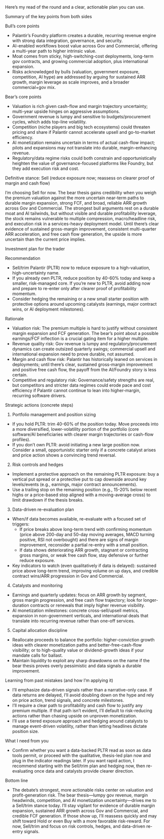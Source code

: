 Here’s my read of the round and a clear, actionable plan you can use.

Summary of the key points from both sides

Bull’s core points
- Palantir’s Foundry platform creates a durable, recurring revenue engine with strong data integration, governance, and security.
- AI-enabled workflows boost value across Gov and Commercial, offering a multi-year path to higher intrinsic value.
- Moat comes from sticky, high-switching-cost deployments, long-term gov contracts, and growing commercial adoption, plus international expansion.
- Risks acknowledged by bulls (valuation, government exposure, competition, AI hype) are addressed by arguing for sustained ARR growth, margin leverage as scale improves, and a broader commercial+gov mix.

Bear’s core points
- Valuation is rich given cash-flow and margin trajectory uncertainty; multi-year upside hinges on aggressive assumptions.
- Government revenue is lumpy and sensitive to budgets/procurement cycles, which adds top-line volatility.
- Competition (niche players and big tech ecosystems) could threaten pricing and share if Palantir cannot accelerate upsell and go-to-market efficiency.
- AI monetization remains uncertain in terms of actual cash-flow impact; pilots and expansions may not translate into durable, margin-enhancing revenue.
- Regulatory/data regime risks could both constrain and opportunistically heighten the value of governance-focused platforms like Foundry, but they add execution risk and cost.

Definitive stance: Sell (reduce exposure now; reassess on clearer proof of margin and cash flow)

I’m choosing Sell for now. The bear thesis gains credibility when you weigh the premium valuation against the more uncertain near-term paths to durable margin expansion, strong FCF, and broad, reliable ARR growth across Gov and Commercial. The strongest bull arguments rest on a durable moat and AI tailwinds, but without visible and durable profitability leverage, the stock remains vulnerable to multiple compression, macro/headline risk, and execution risk in a services-heavy deployment model. Until there’s clear evidence of sustained gross-margin improvement, consistent multi-quarter ARR acceleration, and free cash flow generation, the upside is more uncertain than the current price implies.

Investment plan for the trader

Recommendation
- Sell/trim Palantir (PLTR) now to reduce exposure to a high-valuation, high-uncertainty name.
- If you already own PLTR, reduce position by 40-60% today and keep a smaller, risk-managed core. If you’re new to PLTR, avoid adding now and prepare to re-enter only after clearer proof of profitability momentum.
- Consider hedging the remaining or a new small starter position with protective options around upcoming catalysts (earnings, major contract wins, or AI deployment milestones).

Rationale
- Valuation risk: The premium multiple is hard to justify without consistent margin expansion and FCF generation. The bear’s point about a possible earnings/FCF inflection is a crucial gating item for a higher multiple.
- Revenue quality risk: Gov revenue is lumpy and regulatory/procurement dynamics can create outsized quarterly swings; commercial upsell and international expansion need to prove durable, not assumed.
- Margin and cash flow risk: Palantir has historically leaned on services in deployments; until there’s clear, sustained gross-margin improvement and positive free cash flow, the payoff from the AI/Foundry story is less certain.
- Competitive and regulatory risk: Governance/safety strengths are real, but competitors and stricter data regimes could erode pace and cost efficiency if Palantir cannot continue to lean into higher-margin, recurring software drivers.

Strategic actions (concrete steps)

1) Portfolio management and position sizing
- If you hold PLTR: trim 40-60% of the position today. Move proceeds into a more diversified, lower-volatility portion of the portfolio (core software/AI beneficiaries with clearer margin trajectories or cash-flow profiles).
- If you don’t own PLTR: avoid initiating a new large position now. Consider a small, opportunistic starter only if a concrete catalyst arises and price action shows a convincing trend reversal.

2) Risk controls and hedges
- Implement a protective approach on the remaining PLTR exposure: buy a vertical put spread or a protective put to cap downside around key levels/events (e.g., earnings, major contract announcements).
- Use a trailing stop on the remaining position (e.g., 15-20% below recent highs or a price-based stop aligned with a moving-average cross) to limit drawdown if the thesis breaks.

3) Data-driven re-evaluation plan
- When/if data becomes available, re-evaluate with a focused set of triggers:
  - If price breaks above long-term trend with confirming momentum (price above 200-day and 50-day moving averages, MACD turning positive, RSI not overbought) and there are signs of margin improvement, reconsider a partial re-entry with a small position.
  - If data shows deteriorating ARR growth, stagnant or contracting gross margins, or weak free cash flow, stay defensive or further reduce exposure.
- Key indicators to watch (even qualitatively if data is delayed): sustained price above long-term trend, improving volume on up days, and credible contract wins/ARR progression in Gov and Commercial.

4) Catalysts and monitoring
- Earnings and quarterly updates: focus on ARR growth by segment, gross margin progression, and free cash flow trajectory; look for longer-duration contracts or renewals that imply higher revenue visibility.
- AI monetization milestones: concrete cross-sell/upsell metrics, expansion in non-government verticals, and international deals that translate into recurring revenue rather than one-off services.

5) Capital allocation discipline
- Reallocate proceeds to balance the portfolio: higher-conviction growth ideas with clearer monetization paths and better-free-cash-flow visibility; or to high-quality value or dividend-growth ideas if your mandate calls for ballast.
- Maintain liquidity to exploit any sharp drawdowns on the name if the bear thesis proves overly pessimistic and data signals a durable improvement.

Learning from past mistakes (and how I’m applying it)
- I’ll emphasize data-driven signals rather than a narrative-only case. If data returns are delayed, I’ll avoid doubling down on the hype and rely on price action, trend signals, and concrete milestones.
- I’ll require a clear path to profitability and cash flow to justify any premium multiple. If that path isn’t evident, I’ll default to risk-reducing actions rather than chasing upside on unproven monetization.
- I’ll use a tiered exposure approach and hedging around catalysts to manage event-driven volatility, rather than letting headlines dictate position size.

What I need from you
- Confirm whether you want a data-backed PLTR read as soon as data tools permit, or proceed with the qualitative, thesis-led plan now and plug in the indicator readings later. If you want rapid action, I recommend starting with the Sell/trim plan and hedging now, then re-evaluating once data and catalysts provide clearer direction.

Bottom line
- The debate’s strongest, more actionable risks center on valuation and profit-generation risk. The bear thesis—lumpy gov revenue, margin headwinds, competition, and AI monetization uncertainty—drives me to a Sell/trim stance today. I’ll stay vigilant for evidence of durable margin expansion, sustained ARR growth across Gov and Commercial, and credible FCF generation. If those show up, I’ll reassess quickly and may shift toward Hold or even Buy with a more favorable risk-reward. For now, Sell/trim and focus on risk controls, hedges, and data-driven re-entry signals.